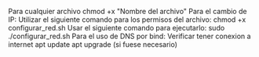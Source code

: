 Para cualquier archivo chmod +x "Nombre del archivo"
Para el cambio de IP:
Utilizar el siguiente comando para los permisos del archivo:
chmod +x configurar_red.sh 
Usar el siguiente comando para ejecutarlo:
sudo ./configurar_red.sh
Para el uso de DNS por bind:
Verificar tener conexion a internet
apt update
apt upgrade (si fuese necesario)
